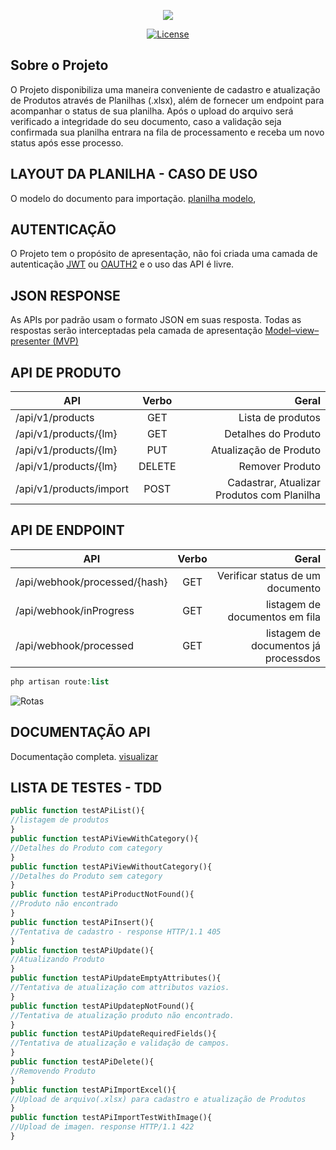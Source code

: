 <p align="center"><img src="https://cdn.leroymerlin.com.br/assets/lizard/images/logo-leroy.svg"></p>

<p align="center">
<a href="https://packagist.org/packages/laravel/framework"><img src="https://poser.pugx.org/laravel/framework/license.svg" alt="License"></a>
</p>

## Sobre o Projeto

O Projeto disponibiliza uma maneira conveniente de cadastro e atualização de Produtos através de Planilhas (.xlsx), além de fornecer um endpoint para acompanhar o status de sua planilha. Após o upload do arquivo será verificado a integridade do seu documento, caso a validação seja confirmada sua planilha entrara na fila de processamento e receba um novo status após esse processo.


## LAYOUT DA PLANILHA - CASO DE USO

O modelo do documento para importação. [planilha modelo](https://s3.us-east-2.amazonaws.com/eaadk4yfoubad0tmoq3cert/certificados/products_teste_webdev_leroy.xlsx),

## AUTENTICAÇÃO

O Projeto tem o propósito de apresentação, não foi criada uma camada de autenticação [JWT](https://jwt.io/) ou [OAUTH2](https://github.com/thephpleague/oauth2-server) e o uso das API é livre.

## JSON RESPONSE

As APIs por padrão usam o formato JSON em suas resposta. Todas as respostas serão interceptadas pela camada de apresentação [Model–view–presenter (MVP)](https://pt.wikipedia.org/wiki/Model-view-presenter)

## API DE PRODUTO

| API                     | Verbo  |  Geral                                     |
|-------------------------|:------:|-------------------------------------------:|
| /api/v1/products        |  GET   | Lista de produtos                          |
| /api/v1/products/{lm}   |  GET   | Detalhes do Produto                        |
| /api/v1/products/{lm}   |  PUT   | Atualização de Produto                     |
| /api/v1/products/{lm}   |  DELETE| Remover Produto                            |
| /api/v1/products/import |  POST  | Cadastrar, Atualizar Produtos com Planilha |

## API DE ENDPOINT

| API                           | Verbo  |  Geral                                     |
|-------------------------------|:------:|-------------------------------------------:|
| /api/webhook/processed/{hash} |  GET   | Verificar status de um documento           |
| /api/webhook/inProgress       |  GET   | listagem de documentos em fila             |
| /api/webhook/processed        |  GET   | listagem de documentos já processdos       |

```php
php artisan route:list
```

![Rotas](https://s3.us-east-2.amazonaws.com/eaadk4yfoubad0tmoq3cert/certificados/rotas_leroy.png)

## DOCUMENTAÇÃO API

Documentação completa. [visualizar](http://doc.tlss-cloud.com.br/)

## LISTA DE TESTES - TDD

```php
public function testAPiList(){
//listagem de produtos
}
public function testAPiViewWithCategory(){
//Detalhes do Produto com category
}
public function testAPiViewWithoutCategory(){
//Detalhes do Produto sem category
}
public function testAPiProductNotFound(){
//Produto não encontrado
}
public function testAPiInsert(){
//Tentativa de cadastro - response HTTP/1.1 405
}
public function testAPiUpdate(){
//Atualizando Produto
}
public function testAPiUpdateEmptyAttributes(){
//Tentativa de atualização com attributos vazios.
}
public function testAPiUpdatepNotFound(){
//Tentativa de atualização produto não encontrado.
}
public function testAPiUpdateRequiredFields(){
//Tentativa de atualização e validação de campos.
}
public function testAPiDelete(){
//Removendo Produto
}
public function testAPiImportExcel(){
//Upload de arquivo(.xlsx) para cadastro e atualização de Produtos
}
public function testAPiImportTestWithImage(){
//Upload de imagen. response HTTP/1.1 422
}


```